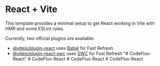 # React + Vite

This template provides a minimal setup to get React working in Vite with HMR and some ESLint rules.

Currently, two official plugins are available:

- [@vitejs/plugin-react](https://github.com/vitejs/vite-plugin-react/blob/main/packages/plugin-react/README.md) uses [Babel](https://babeljs.io/) for Fast Refresh
- [@vitejs/plugin-react-swc](https://github.com/vitejs/vite-plugin-react-swc) uses [SWC](https://swc.rs/) for Fast Refresh
"# CodeFlux-React" 
#   C o d e F l u x - R e a c t  
 #   C o d e F l u x - R e a c t  
 #   C o d e F l u x - R e a c t  
 